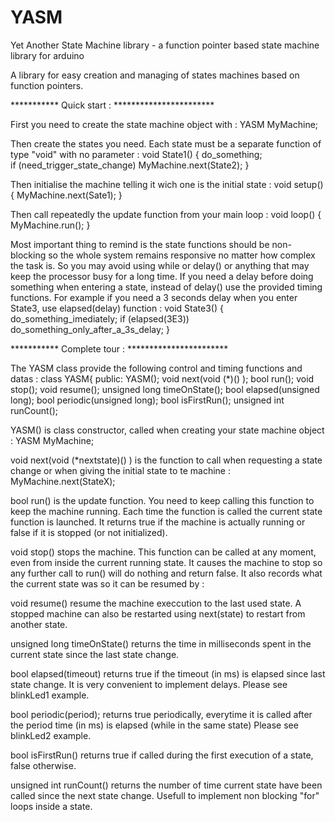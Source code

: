 # YASM
Yet Another State Machine library - a function pointer based state machine library for arduino

A library for easy creation and managing of states machines based on function pointers.

***********  Quick start : ***********************

First you need to create the state machine object with :
YASM MyMachine;

Then create the states you need. Each state must be a separate function of type "void" with no parameter :
void State1()
{
  do_something;  
  if (need_trigger_state_change)  MyMachine.next(State2);
}

Then initialise the machine telling it wich one is the initial state :
void setup() {
  MyMachine.next(Sate1);
}

Then call repeatedly the update function from your main loop :
void loop() {
  MyMachine.run();
}

Most important thing to remind is the state functions should be non-blocking so the whole system remains responsive no matter
how complex the task is. So you may avoid using while or delay() or anything that may keep the processor busy for a long time.
If you need a delay before doing something when entering a state, instead of delay() use the provided timing functions.
For example if you need a 3 seconds delay when you enter State3, use elapsed(delay) function :
void State3()
{
  do_something_imediately;
  if (elapsed(3E3)) do_something_only_after_a_3s_delay;
}


***********  Complete tour : ***********************

The YASM class provide the following control and timing functions and datas :
class YASM{
	public:
		YASM();
		void next(void (*)() );
		bool run();
		void stop();
		void resume();
		unsigned long timeOnState();
		bool elapsed(unsigned long);
		bool periodic(unsigned long);
		bool isFirstRun();
		unsigned int runCount();
		
    
YASM() 
is class constructor, called when creating your state machine object :
YASM MyMachine;


void next(void (*nextstate)() ) 
is the function to call when requesting a state change or when giving the initial state to te machine :
MyMachine.next(StateX);

bool run() 
is the update function. You need to keep calling this function to keep the machine running. 
Each time the function is called the current state function is launched. It returns true if the machine is actually 
running or false if it is stopped (or not initialized).

void stop() 
stops the machine. This function can be called at any moment, even from inside the current running state. It
causes the machine to stop so any further call to run() will do nothing and return false. It also records what the current 
state was so it can be resumed by :

void resume() 
resume the machine execcution to the last used state. 
A stopped machine can also be restarted using next(state) to restart from another state.

unsigned long timeOnState() 
returns the time in milliseconds spent in the current state since the last state change.

bool elapsed(timeout) 
returns true if the timeout (in ms) is elapsed since last state change. It is very convenient to 
implement delays. Please see blinkLed1 example.

bool periodic(period); 
returns true periodically, everytime it is called after the period time (in ms) is elapsed (while in the same state)
Please see blinkLed2 example.

bool isFirstRun() 
returns true if called during the first execution of a state, false otherwise.

unsigned int runCount()
returns the number of time current state have been called since the next state change.
Usefull to implement non blocking "for" loops inside a state.





